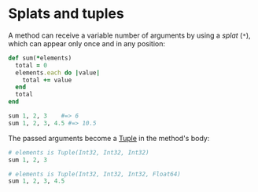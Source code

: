 # Splats and tuples

A method can receive a variable number of arguments by using a *splat* (`*`), which can appear only once and in any position:

```ruby
def sum(*elements)
  total = 0
  elements.each do |value|
    total += value
  end
  total
end

sum 1, 2, 3    #=> 6
sum 1, 2, 3, 4.5 #=> 10.5
```

The passed arguments become a [Tuple](http://crystal-lang.org/api/Tuple.html) in the method's body:

```ruby
# elements is Tuple(Int32, Int32, Int32)
sum 1, 2, 3

# elements is Tuple(Int32, Int32, Int32, Float64)
sum 1, 2, 3, 4.5
```
